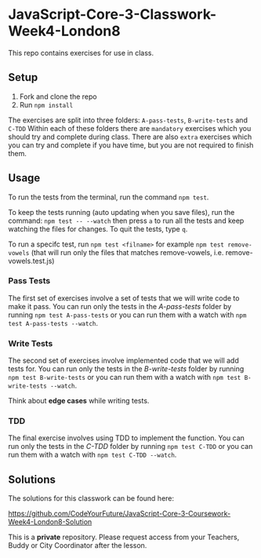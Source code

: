 # JavaScript-Core-3-Classwork-Week4-London8

This repo contains exercises for use in class.

## Setup

1. Fork and clone the repo
2. Run `npm install`

The exercises are split into three folders: `A-pass-tests`, `B-write-tests` and `C-TDD`
Within each of these folders there are `mandatory` exercises which you should try and complete during class. There are also `extra` exercises which you can try and complete if you have time, but you are not required to finish them.

## Usage

To run the tests from the terminal, run the command `npm test`.

To keep the tests running (auto updating when you save files), run the command: `npm test -- --watch` then press `a` to run all the tests and keep watching the files for changes. To quit the tests, type `q`.

To run a specifc test, run `npm test <filname>` for example `npm test remove-vowels` (that will run only the files that matches remove-vowels, i.e. remove-vowels.test.js)

### Pass Tests

The first set of exercises involve a set of tests that we will write code to make it pass. You can run only the tests in the _A-pass-tests_ folder by running `npm test A-pass-tests` or you can run them with a watch with `npm test A-pass-tests --watch`.

### Write Tests

The second set of exercises involve implemented code that we will add tests for. You can run only the tests in the _B-write-tests_ folder by running `npm test B-write-tests` or you can run them with a watch with `npm test B-write-tests --watch`.

Think about **edge cases** while writing tests.

### TDD

The final exercise involves using TDD to implement the function. You can run only the tests in the _C-TDD_ folder by running `npm test C-TDD` or you can run them with a watch with `npm test C-TDD --watch`.

## Solutions

The solutions for this classwork can be found here:

https://github.com/CodeYourFuture/JavaScript-Core-3-Coursework-Week4-London8-Solution

This is a **private** repository. Please request access from your Teachers, Buddy or City Coordinator after the lesson.
